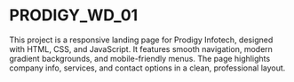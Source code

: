 # PRODIGY_WD_01
This project is a responsive landing page for Prodigy Infotech, designed with HTML, CSS, and JavaScript. It features smooth navigation, modern gradient backgrounds, and mobile-friendly menus. The page highlights company info, services, and contact options in a clean, professional layout.
